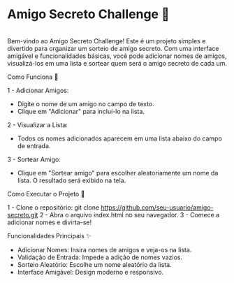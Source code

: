 <h1>Amigo Secreto Challenge 🎉</h1> <br>
Bem-vindo ao Amigo Secreto Challenge! Este é um projeto simples e divertido para organizar um sorteio de amigo secreto. Com uma interface amigável e funcionalidades básicas, você pode adicionar nomes de amigos, visualizá-los em uma lista e sortear quem será o amigo secreto de cada um.

Como Funciona 🎲

1 - Adicionar Amigos:
 - Digite o nome de um amigo no campo de texto.
 - Clique em "Adicionar" para incluí-lo na lista.

2 - Visualizar a Lista:
 - Todos os nomes adicionados aparecem em uma lista abaixo do campo de entrada.

3 - Sortear Amigo:
 - Clique em "Sortear amigo" para escolher aleatoriamente um nome da lista.
O resultado será exibido na tela.

Como Executar o Projeto 🚀

1 - Clone o repositório:
 git clone https://github.com/seu-usuario/amigo-secreto.git
2 - Abra o arquivo index.html no seu navegador.
3 - Comece a adicionar nomes e divirta-se!

Funcionalidades Principais ✨
 - Adicionar Nomes: Insira nomes de amigos e veja-os na lista.
 - Validação de Entrada: Impede a adição de nomes vazios.
 - Sorteio Aleatório: Escolhe um nome aleatório da lista.
 - Interface Amigável: Design moderno e responsivo.
